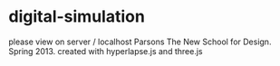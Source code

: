 digital-simulation
==================
please view on server / localhost
Parsons The New School for Design. Spring 2013.
created with hyperlapse.js and three.js
